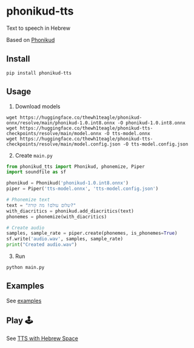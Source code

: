 # phonikud-tts

Text to speech in Hebrew

Based on [Phonikud](https://github.com/thewh1teagle/phonikud)

## Install

```console
pip install phonikud-tts
```

## Usage

1. Download models

```console
wget https://huggingface.co/thewh1teagle/phonikud-onnx/resolve/main/phonikud-1.0.int8.onnx -O phonikud-1.0.int8.onnx
wget https://huggingface.co/thewh1teagle/phonikud-tts-checkpoints/resolve/main/model.onnx -O tts-model.onnx
wget https://huggingface.co/thewh1teagle/phonikud-tts-checkpoints/resolve/main/model.config.json -O tts-model.config.json
```

2. Create `main.py`

```python
from phonikud_tts import Phonikud, phonemize, Piper
import soundfile as sf

phonikud = Phonikud('phonikud-1.0.int8.onnx')
piper = Piper('tts-model.onnx', 'tts-model.config.json')

# Phonemize text
text = "שלום עולם! מה קורה?"
with_diacritics = phonikud.add_diacritics(text)
phonemes = phonemize(with_diacritics)

# Create audio
samples, sample_rate = piper.create(phonemes, is_phonemes=True)
sf.write('audio.wav', samples, sample_rate)
print("Created audio.wav")
```

3. Run

```console
python main.py
```

## Examples

See [examples](examples)

## Play 🕹️

See [TTS with Hebrew Space](https://huggingface.co/spaces/thewh1teagle/phonikud-tts)
